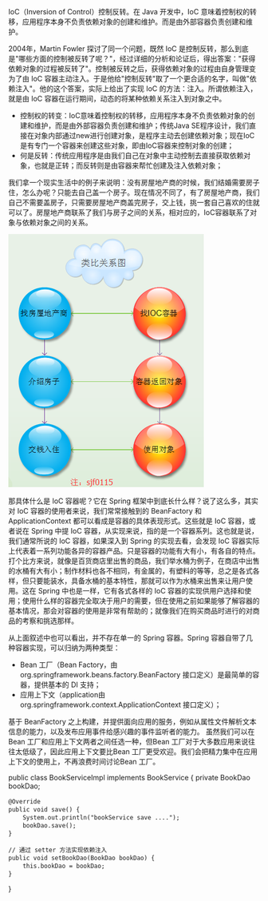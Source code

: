 IoC（Inversion of Control）控制反转。在 Java 开发中，IoC 意味着控制权的转移，应用程序本身不负责依赖对象的创建和维护。而是由外部容器负责创建和维护。

2004年，Martin Fowler 探讨了同一个问题，既然 IoC 是控制反转，那么到底是"哪些方面的控制被反转了呢？"，经过详细的分析和论证后，得出答案："获得依赖对象的过程被反转了"。控制被反转之后，获得依赖对象的过程由自身管理变为了由 IoC 容器主动注入。于是他给"控制反转"取了一个更合适的名字，叫做"依赖注入"。他的这个答案，实际上给出了实现 IoC 的方法：注入。所谓依赖注入，就是由 IoC 容器在运行期间，动态的将某种依赖关系注入到对象之中。
- 控制权的转变：IoC意味着控制权的转移，应用程序本身不负责依赖对象的创建和维护，而是由外部容器负责创建和维护；传统Java SE程序设计，我们直接在对象内部通过new进行创建对象，是程序主动去创建依赖对象；现在IoC是有专门一个容器来创建这些对象，即由IoC容器来控制对象的创建；
- 何是反转：传统应用程序是由我们自己在对象中主动控制去直接获取依赖对象，也就是正转；而反转则是由容器来帮忙创建及注入依赖对象；

我们拿一个现实生活中的例子来说明：没有房屋地产商的时候，我们结婚需要房子住，怎么办呢？只能去自己盖一个房子。现在情况不同了，有了房屋地产商，我们自己不需要盖房子，只需要房屋地产商盖完房子，交上钱，挑一套自己喜欢的住就可以了。房屋地产商联系了我们与房子之间的关系，相对应的，IoC容器联系了对象与依赖对象之间的关系。

![](../../Image/Spring/spring-ioc-1.png)

那具体什么是 IoC 容器呢？它在 Spring 框架中到底长什么样？说了这么多，其实对 IoC 容器的使用者来说，我们常常接触到的 BeanFactory 和 ApplicationContext 都可以看成是容器的具体表现形式。这些就是 IoC 容器，或者说在 Spring 中提 IoC 容器，从实现来说，指的是一个容器系列。这也就是说，我们通常所说的 IoC 容器，如果深入到 Spring 的实现去看，会发现 IoC 容器实际上代表着一系列功能各异的容器产品。只是容器的功能有大有小，有各自的特点。打个比方来说，就像是百货商店里出售的商品，我们举水桶为例子，在商店中出售的水桶有大有小；制作材料也各不相同，有金属的，有塑料的等等，总之是各式各样，但只要能装水，具备水桶的基本特性，那就可以作为水桶来出售来让用户使用。这在 Spring 中也是一样，它有各式各样的 IoC 容器的实现供用户选择和使用；使用什么样的容器完全取决于用户的需要，但在使用之前如果能够了解容器的基本情况，那会对容器的使用是非常有帮助的；就像我们在购买商品时进行的对商品的考察和挑选那样。

从上面叙述中也可以看出，并不存在单一的 Spring 容器。Spring 容器自带了几种容器实现，可以归纳为两种类型：
- Bean 工厂（Bean Factory，由org.springframework.beans.factory.BeanFactory 接口定义）是最简单的容器，提供基本的 DI 支持；
- 应用上下文（application由org.springframework.context.ApplicationContext 接口定义）；

基于 BeanFactory 之上构建，并提供面向应用的服务，例如从属性文件解析文本信息的能力，以及发布应用事件给感兴趣的事件监听者的能力。 虽然我们可以在Bean 工厂和应用上下文两者之间任选一种，但Bean 工厂对于大多数应用来说往往太低级了，因此应用上下文要比Bean 工厂更受欢迎。我们会把精力集中在应用上下文的使用上，不再浪费时间讨论Bean 工厂。



public class BookServiceImpl implements BookService {
    private BookDao bookDao;

    @Override
    public void save() {
        System.out.println("bookService save ....");
        bookDao.save();
    }

    // 通过 setter 方法实现依赖注入
    public void setBookDao(BookDao bookDao) {
        this.bookDao = bookDao;
    }
}
